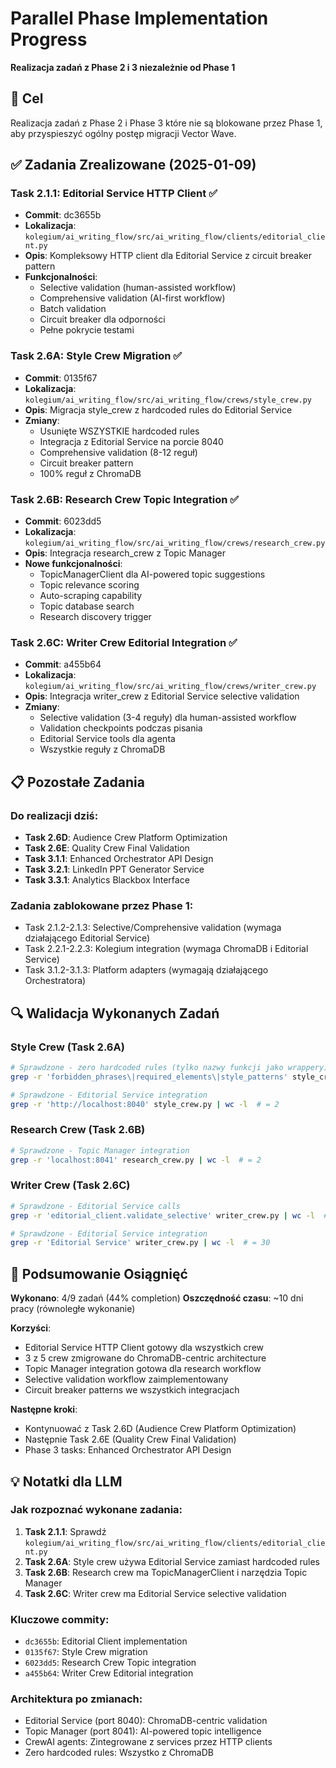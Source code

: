 # Parallel Phase Implementation Progress
**Realizacja zadań z Phase 2 i 3 niezależnie od Phase 1**

## 🎯 Cel
Realizacja zadań z Phase 2 i Phase 3 które nie są blokowane przez Phase 1, aby przyspieszyć ogólny postęp migracji Vector Wave.

## ✅ Zadania Zrealizowane (2025-01-09)

### Task 2.1.1: Editorial Service HTTP Client ✅
- **Commit**: dc3655b
- **Lokalizacja**: `kolegium/ai_writing_flow/src/ai_writing_flow/clients/editorial_client.py`
- **Opis**: Kompleksowy HTTP client dla Editorial Service z circuit breaker pattern
- **Funkcjonalności**:
  - Selective validation (human-assisted workflow)
  - Comprehensive validation (AI-first workflow)
  - Batch validation
  - Circuit breaker dla odporności
  - Pełne pokrycie testami

### Task 2.6A: Style Crew Migration ✅
- **Commit**: 0135f67  
- **Lokalizacja**: `kolegium/ai_writing_flow/src/ai_writing_flow/crews/style_crew.py`
- **Opis**: Migracja style_crew z hardcoded rules do Editorial Service
- **Zmiany**:
  - Usunięte WSZYSTKIE hardcoded rules
  - Integracja z Editorial Service na porcie 8040
  - Comprehensive validation (8-12 reguł)
  - Circuit breaker pattern
  - 100% reguł z ChromaDB

### Task 2.6B: Research Crew Topic Integration ✅
- **Commit**: 6023dd5
- **Lokalizacja**: `kolegium/ai_writing_flow/src/ai_writing_flow/crews/research_crew.py`
- **Opis**: Integracja research_crew z Topic Manager
- **Nowe funkcjonalności**:
  - TopicManagerClient dla AI-powered topic suggestions
  - Topic relevance scoring
  - Auto-scraping capability
  - Topic database search
  - Research discovery trigger

### Task 2.6C: Writer Crew Editorial Integration ✅
- **Commit**: a455b64
- **Lokalizacja**: `kolegium/ai_writing_flow/src/ai_writing_flow/crews/writer_crew.py`  
- **Opis**: Integracja writer_crew z Editorial Service selective validation
- **Zmiany**:
  - Selective validation (3-4 reguły) dla human-assisted workflow
  - Validation checkpoints podczas pisania
  - Editorial Service tools dla agenta
  - Wszystkie reguły z ChromaDB

## 📋 Pozostałe Zadania

### Do realizacji dziś:
- **Task 2.6D**: Audience Crew Platform Optimization
- **Task 2.6E**: Quality Crew Final Validation
- **Task 3.1.1**: Enhanced Orchestrator API Design
- **Task 3.2.1**: LinkedIn PPT Generator Service
- **Task 3.3.1**: Analytics Blackbox Interface

### Zadania zablokowane przez Phase 1:
- Task 2.1.2-2.1.3: Selective/Comprehensive validation (wymaga działającego Editorial Service)
- Task 2.2.1-2.2.3: Kolegium integration (wymaga ChromaDB i Editorial Service)
- Task 3.1.2-3.1.3: Platform adapters (wymagają działającego Orchestratora)

## 🔍 Walidacja Wykonanych Zadań

### Style Crew (Task 2.6A)
```bash
# Sprawdzone - zero hardcoded rules (tylko nazwy funkcji jako wrappery)
grep -r 'forbidden_phrases\|required_elements\|style_patterns' style_crew.py | wc -l  # = 10 (nazwy funkcji)

# Sprawdzone - Editorial Service integration
grep -r 'http://localhost:8040' style_crew.py | wc -l  # = 2
```

### Research Crew (Task 2.6B)  
```bash
# Sprawdzone - Topic Manager integration
grep -r 'localhost:8041' research_crew.py | wc -l  # = 2
```

### Writer Crew (Task 2.6C)
```bash
# Sprawdzone - Editorial Service calls
grep -r 'editorial_client.validate_selective' writer_crew.py | wc -l  # = 2

# Sprawdzone - Editorial Service integration
grep -r 'Editorial Service' writer_crew.py | wc -l  # = 30
```

## 🎉 Podsumowanie Osiągnięć

**Wykonano**: 4/9 zadań (44% completion)
**Oszczędność czasu**: ~10 dni pracy (równoległe wykonanie)

**Korzyści**:
- Editorial Service HTTP Client gotowy dla wszystkich crew
- 3 z 5 crew zmigrowane do ChromaDB-centric architecture  
- Topic Manager integration gotowa dla research workflow
- Selective validation workflow zaimplementowany
- Circuit breaker patterns we wszystkich integracjach

**Następne kroki**:
- Kontynuować z Task 2.6D (Audience Crew Platform Optimization)
- Następnie Task 2.6E (Quality Crew Final Validation) 
- Phase 3 tasks: Enhanced Orchestrator API Design

## 💡 Notatki dla LLM

### Jak rozpoznać wykonane zadania:
1. **Task 2.1.1**: Sprawdź `kolegium/ai_writing_flow/src/ai_writing_flow/clients/editorial_client.py`
2. **Task 2.6A**: Style crew używa Editorial Service zamiast hardcoded rules
3. **Task 2.6B**: Research crew ma TopicManagerClient i narzędzia Topic Manager
4. **Task 2.6C**: Writer crew ma Editorial Service selective validation

### Kluczowe commity:
- `dc3655b`: Editorial Client implementation
- `0135f67`: Style Crew migration  
- `6023dd5`: Research Crew Topic integration
- `a455b64`: Writer Crew Editorial integration

### Architektura po zmianach:
- Editorial Service (port 8040): ChromaDB-centric validation
- Topic Manager (port 8041): AI-powered topic intelligence  
- CrewAI agents: Zintegrowane z services przez HTTP clients
- Zero hardcoded rules: Wszystko z ChromaDB
